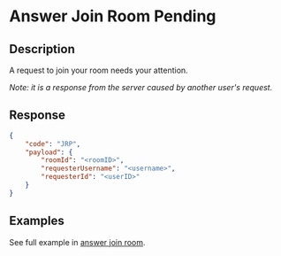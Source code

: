 # Answer Join Room Pending

## Description
A request to join your room needs your attention.

*Note: it is a response from the server caused by another user's request.*

## Response

```json
{
	"code": "JRP",
	"payload": {
		"roomId": "<roomID>",
		"requesterUsername": "<username>",
		"requesterId": "<userID>"
	}
}
```

## Examples
See full example in [answer join room](../requests/joinroomanswer.md).
